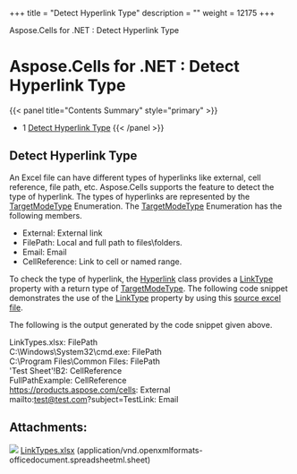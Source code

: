 +++
title = "Detect Hyperlink Type" 
description = "" 
weight = 12175 
+++

Aspose.Cells for .NET : Detect Hyperlink Type  

# Aspose.Cells for .NET : Detect Hyperlink Type


{{< panel title="Contents Summary" style="primary" >}}
*   1 [Detect Hyperlink Type](#DetectHyperlinkType-DetectHyperlinkType)
{{< /panel >}}
 

## Detect Hyperlink Type

An Excel file can have different types of hyperlinks like external, cell reference, file path, etc. Aspose.Cells supports the feature to detect the type of hyperlink. The types of hyperlinks are represented by the [TargetModeType](https://apireference.aspose.com/net/cells/aspose.cells/targetmodetype) Enumeration. The [TargetModeType](https://apireference.aspose.com/net/cells/aspose.cells/targetmodetype) Enumeration has the following members.

*   External: External link
*   FilePath: Local and full path to files\\folders.
*   Email: Email
*   CellReference: Link to cell or named range.

To check the type of hyperlink, the [Hyperlink](https://apireference.aspose.com/net/cells/aspose.cells/hyperlink) class provides a [LinkType](https://apireference.aspose.com/net/cells/aspose.cells/hyperlink/properties/linktype) property with a return type of [TargetModeType](https://apireference.aspose.com/net/cells/aspose.cells/targetmodetype). The following code snippet demonstrates the use of the [LinkType](https://apireference.aspose.com/net/cells/aspose.cells/hyperlink/properties/linktype) property by using this [source excel file](https://docs2.aspose.com/cells/net/attachments/94635648/94896195.xlsx).

The following is the output generated by the code snippet given above.

LinkTypes.xlsx: FilePath  
C:\\Windows\\System32\\cmd.exe: FilePath  
C:\\Program Files\\Common Files: FilePath  
'Test Sheet'!B2: CellReference  
FullPathExample: CellReference  
https://products.aspose.com/cells: External  
mailto:test@test.com?subject=TestLink: Email

## Attachments:

![](https://docs2.aspose.com/cells/net/images/icons/bullet_blue.gif) [LinkTypes.xlsx](https://docs2.aspose.com/cells/net/attachments/94635648/94896195.xlsx) (application/vnd.openxmlformats-officedocument.spreadsheetml.sheet)  


